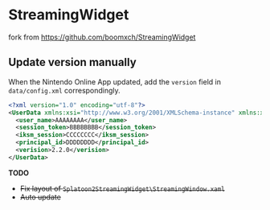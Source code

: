 # StreamingWidget
fork from https://github.com/boomxch/StreamingWidget

## Update version manually
When the Nintendo Online App updated, add the `version` field in `data/config.xml` correspondingly.
```xml
<?xml version="1.0" encoding="utf-8"?>
<UserData xmlns:xsi="http://www.w3.org/2001/XMLSchema-instance" xmlns:xsd="http://www.w3.org/2001/XMLSchema">
  <user_name>AAAAAAAA</user_name>
  <session_token>BBBBBBBB</session_token>
  <iksm_session>CCCCCCCC</iksm_session>
  <principal_id>DDDDDDDD</principal_id>
  <verision>2.2.0</verision>
</UserData>
```

**TODO**
- ~~Fix layout of `Splatoon2StreamingWidget\StreamingWindow.xaml`~~
- ~~Auto update~~
